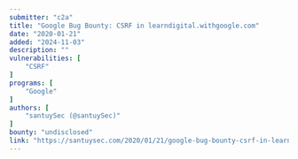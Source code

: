 ```yaml
---
submitter: "c2a"
title: "Google Bug Bounty: CSRF in learndigital.withgoogle.com"
date: "2020-01-21"
added: "2024-11-03"
description: ""
vulnerabilities: [
    "CSRF"
]
programs: [
    "Google"
]
authors: [
    "santuySec (@santuySec)"
]
bounty: "undisclosed"
link: "https://santuysec.com/2020/01/21/google-bug-bounty-csrf-in-learndigital-withgoogle-com/"
---
```




